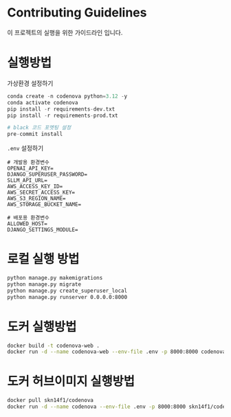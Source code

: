 # Contributing Guidelines

이 프로젝트의 실행을 위한 가이드라인 입니다.

# 실행방법

가상환경 설정하기

```python
conda create -n codenova python=3.12 -y
conda activate codenova
pip install -r requirements-dev.txt
pip install -r requirements-prod.txt

# black 코드 포멧팅 설정
pre-commit install
```

`.env` 설정하기

```
# 개발용 환경변수
OPENAI_API_KEY=
DJANGO_SUPERUSER_PASSWORD=
SLLM_API_URL=
AWS_ACCESS_KEY_ID=
AWS_SECRET_ACCESS_KEY=
AWS_S3_REGION_NAME=
AWS_STORAGE_BUCKET_NAME=

# 배포용 환경변수
ALLOWED_HOST=
DJANGO_SETTINGS_MODULE=
```

# 로컬 실행 방법

```bash
python manage.py makemigrations
python manage.py migrate
python manage.py create_superuser_local
python manage.py runserver 0.0.0.0:8000
```

# 도커 실행방법

```bash
docker build -t codenova-web .
docker run -d --name codenova-web --env-file .env -p 8000:8000 codenova-web
```

# 도커 허브이미지 실행방법

```bash
docker pull skn14f1/codenova
docker run -d --name codenova --env-file .env -p 8000:8000 skn14f1/codenova
```
